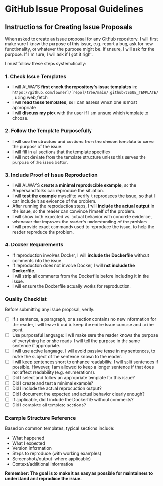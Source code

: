 # GitHub Issue Proposal Guidelines

## Instructions for Creating Issue Proposals

When asked to create an issue proposal for any GitHub repository, I will first make sure I know the purpose of this issue, e.g. report a bug, ask for new functionality, or whatever the purpose might be. If unsure, I will ask for the purpose. If I'm sure, I will ask if I got it right.

I must follow these steps systematically:

### 1. Check Issue Templates
- I will ALWAYS **first check the repository's issue templates** in: `https://github.com/[owner]/[repo]/tree/main/.github/ISSUE_TEMPLATE/`, using web_fetch
- I will **read these templates**, so I can assess which one is most appropriate.
- I will **discuss my pick** with the user if I am unsure which template to choose.

### 2. Follow the Template Purposefully
- I will use the structure and sections from the chosen template to serve the purpose of the issue.
- I will fill in all sections that the template specifies
- I will not deviate from the template structure unless this serves the purpose of the issue better.

### 3. Include Proof of Issue Reproduction
- I will ALWAYS **create a minimal reproducible example**, so the Ampersand folks can reproduce the situation.
- I will **test the example** myself to verify it reproduces the issue, so that I can include it as evidence of the problem.
- After running the reproduction steps, I will **include the actual output** in the issue, so the reader can convince himself of the problem.
- I will show both expected vs. actual behavior with concrete evidence, whenever that improves the reader's understanding of the problem.
- I will provide exact commands used to reproduce the issue, to help the reader reproduce the problem.

### 4. Docker Requirements
- If reproduction involves Docker, I will **include the Dockerfile** without comments into the issue.
- If reproduction does not involve Docker, I will **not include the Dockerfile**.
- I will strip all comments from the Dockerfile before including it in the issue.
- I will ensure the Dockerfile actually works for reproduction.

### Quality Checklist
Before submitting any issue proposal, verify:
- [ ] If a sentence, a paragraph, or a section contains no new information for the reader, I will leave it out to keep the entire issue concise and to the point.
- [ ] Use purposeful language: I will make sure the reader knows the purpose of everything he or she reads. I will tell the purpose in the same sentence if appropriate.
- [ ] I will use active language. I will avoid passive tense in my sentences, to make the subject of the sentence known to the reader.
- [ ] I will keep sentences short to enhance readability. I will split sentences if possible. However, I am allowed to keep a longer sentence if that does not affect readability (e.g. enumerations).
- [ ] Did I select and follow an appropriate template for this issue?
- [ ] Did I create and test a minimal example?
- [ ] Did I include the actual reproduction output?
- [ ] Did I document the expected and actual behavior clearly enough?  
- [ ] If applicable, did I include the Dockerfile without comments?
- [ ] Did I complete all template sections?

### Example Structure Reference
Based on common templates, typical sections include:
- What happened
- What I expected  
- Version information
- Steps to reproduce (with working examples)
- Screenshots/output (where applicable)
- Context/additional information

**Remember: The goal is to make it as easy as possible for maintainers to understand and reproduce the issue.**
